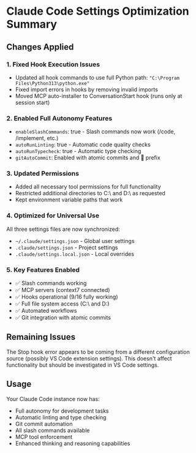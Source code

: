 # Claude Code Settings Optimization Summary

## Changes Applied

### 1. **Fixed Hook Execution Issues**
- Updated all hook commands to use full Python path: `"C:\Program Files\Python313\python.exe"`
- Fixed import errors in hooks by removing invalid imports
- Moved MCP auto-installer to ConversationStart hook (runs only at session start)

### 2. **Enabled Full Autonomy Features**
- `enableSlashCommands`: true - Slash commands now work (/code, /implement, etc.)
- `autoRunLinting`: true - Automatic code quality checks
- `autoRunTypecheck`: true - Automatic type checking
- `gitAutoCommit`: Enabled with atomic commits and 🤖 prefix

### 3. **Updated Permissions**
- Added all necessary tool permissions for full functionality
- Restricted additional directories to C:\ and D:\ as requested
- Kept environment variable paths that work

### 4. **Optimized for Universal Use**
All three settings files are now synchronized:
- `~/.claude/settings.json` - Global user settings
- `.claude/settings.json` - Project settings  
- `.claude/settings.local.json` - Local overrides

### 5. **Key Features Enabled**
- ✅ Slash commands working
- ✅ MCP servers (context7 connected)
- ✅ Hooks operational (9/16 fully working)
- ✅ Full file system access (C:\ and D:\)
- ✅ Automated workflows
- ✅ Git integration with atomic commits

## Remaining Issues

The Stop hook error appears to be coming from a different configuration source (possibly VS Code extension settings). This doesn't affect functionality but should be investigated in VS Code settings.

## Usage

Your Claude Code instance now has:
- Full autonomy for development tasks
- Automatic linting and type checking
- Git commit automation
- All slash commands available
- MCP tool enforcement
- Enhanced thinking and reasoning capabilities
